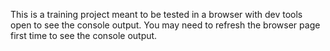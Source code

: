 This is a training project meant to be tested in a browser with dev tools open to see the console output. 
You may need to refresh the browser page first time to see the console output.

